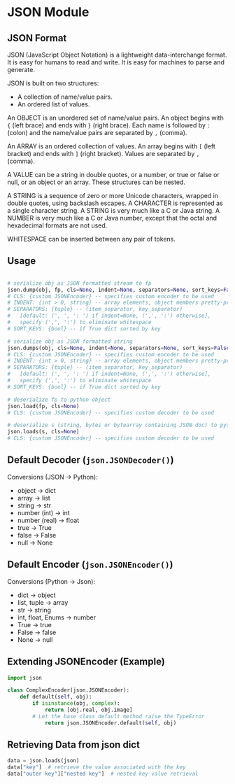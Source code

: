 # JSON Module

## JSON Format

JSON (JavaScript Object Notation) is a lightweight data-interchange format.
    It is easy for humans to read and write.
    It is easy for machines to parse and generate.

JSON is built on two structures:

- A collection of name/value pairs.
- An ordered list of values.

An OBJECT is an unordered set of name/value pairs.
An object begins with `{` (left brace) and ends with `}` (right brace).
Each name is followed by `:` (colon) and the name/value pairs are separated by `,` (comma).

An ARRAY is an ordered collection of values.
An array begins with `[` (left bracket) and ends with `]` (right bracket).
Values are separated by `,` (comma).

A VALUE can be a string in double quotes, or a number,
or true or false or null, or an object or an array.
These structures can be nested.

A STRING is a sequence of zero or more Unicode characters,
wrapped in double quotes, using backslash escapes.
A CHARACTER is represented as a single character string.
A STRING is very much like a C or Java string.
A NUMBER is very much like a C or Java number,
except that the octal and hexadecimal formats are not used.

WHITESPACE can be inserted between any pair of tokens.

## Usage

```python linenums="1"

# serialize obj as JSON formatted stream to fp
json.dump(obj, fp, cls=None, indent=None, separators=None, sort_keys=False)
# CLS: {custom JSONEncoder} -- specifies custom encoder to be used
# INDENT: {int > 0, string} -- array elements, object members pretty-printed with indent level
# SEPARATORS: {tuple} -- (item_separator, key_separator)
#   [default: (', ', ': ') if indent=None, (',', ':') otherwise],
#   specify (',', ':') to eliminate whitespace
# SORT_KEYS: {bool} -- if True dict sorted by key

# serialize obj as JSON formatted string
json.dumps(obj, cls=None, indent=None, separators=None, sort_keys=False)
# CLS: {custom JSONEncoder} -- specifies custom encoder to be used
# INDENT: {int > 0, string} -- array elements, object members pretty-printed with indent level
# SEPARATORS: {tuple} -- (item_separator, key_separator)
#   [default: (', ', ': ') if indent=None, (',', ':') otherwise],
#   specify (',', ':') to eliminate whitespace
# SORT_KEYS: {bool} -- if True dict sorted by key

# deserialize fp to python object
json.load(fp, cls=None)
# CLS: {custom JSONEncoder} -- specifies custom decoder to be used

# deserialize s (string, bytes or bytearray containing JSON doc) to python object
json.loads(s, cls=None)
# CLS: {custom JSONEncoder} -- specifies custom decoder to be used
```

## Default Decoder (`json.JSONDecoder()`)

Conversions (JSON -> Python):

- object -> dict
- array -> list
- string -> str
- number (int) -> int
- number (real) -> float
- true -> True
- false -> False
- null -> None

## Default Encoder (`json.JSONEncoder()`)

Conversions (Python -> Json):

- dict -> object
- list, tuple -> array
- str -> string
- int, float, Enums -> number
- True -> true
- False -> false
- None -> null

## Extending JSONEncoder (Example)

```python linenums="1"
import json

class ComplexEncoder(json.JSONEncoder):
    def default(self, obj):
        if isinstance(obj, complex):
            return [obj.real, obj.image]
        # Let the base class default method raise the TypeError
            return json.JSONEncoder.default(self, obj)
```

## Retrieving Data from json dict

```python linenums="1"
data = json.loads(json)
data["key"]  # retrieve the value associated with the key
data["outer key"]["nested key"]  # nested key value retrieval
```
